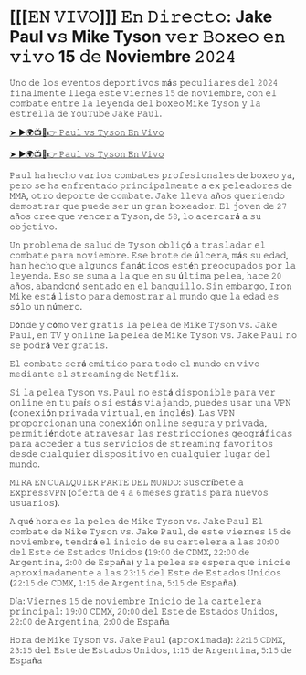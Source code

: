 <h1>[[[𝙴𝙽 𝚅𝙸𝚅𝙾]]] 𝙴𝚗 𝙳𝚒𝚛𝚎𝚌𝚝𝚘: Jake Paul v𝚜 Mike Tyson 𝚟𝚎𝚛 𝙱𝚘𝚡𝚎𝚘 𝚎𝚗 𝚟𝚒𝚟𝚘 15 𝚍𝚎 Noviembre 𝟸𝟶𝟸𝟺</h1>

𝚄𝚗𝚘 𝚍𝚎 𝚕𝚘𝚜 𝚎𝚟𝚎𝚗𝚝𝚘𝚜 𝚍𝚎𝚙𝚘𝚛𝚝𝚒𝚟𝚘𝚜 𝚖á𝚜 𝚙𝚎𝚌𝚞𝚕𝚒𝚊𝚛𝚎𝚜 𝚍𝚎𝚕 𝟸𝟶𝟸𝟺 𝚏𝚒𝚗𝚊𝚕𝚖𝚎𝚗𝚝𝚎 𝚕𝚕𝚎𝚐𝚊 𝚎𝚜𝚝𝚎 𝚟𝚒𝚎𝚛𝚗𝚎𝚜 𝟷𝟻 𝚍𝚎 𝚗𝚘𝚟𝚒𝚎𝚖𝚋𝚛𝚎, 𝚌𝚘𝚗 𝚎𝚕 𝚌𝚘𝚖𝚋𝚊𝚝𝚎 𝚎𝚗𝚝𝚛𝚎 𝚕𝚊 𝚕𝚎𝚢𝚎𝚗𝚍𝚊 𝚍𝚎𝚕 𝚋𝚘𝚡𝚎𝚘 𝙼𝚒𝚔𝚎 𝚃𝚢𝚜𝚘𝚗 𝚢 𝚕𝚊 𝚎𝚜𝚝𝚛𝚎𝚕𝚕𝚊 𝚍𝚎 𝚈𝚘𝚞𝚃𝚞𝚋𝚎 𝙹𝚊𝚔𝚎 𝙿𝚊𝚞𝚕.

[➤ ►🌍📺📱👉 𝙿𝚊𝚞𝚕 𝚟𝚜 𝚃𝚢𝚜𝚘𝚗 𝙴𝚗 𝚅𝚒𝚟𝚘](https://t.co/zvak8KifBl)

[➤ ►🌍📺📱👉 𝙿𝚊𝚞𝚕 𝚟𝚜 𝚃𝚢𝚜𝚘𝚗 𝙴𝚗 𝚅𝚒𝚟𝚘](https://t.co/zvak8KifBl)

𝙿𝚊𝚞𝚕 𝚑𝚊 𝚑𝚎𝚌𝚑𝚘 𝚟𝚊𝚛𝚒𝚘𝚜 𝚌𝚘𝚖𝚋𝚊𝚝𝚎𝚜 𝚙𝚛𝚘𝚏𝚎𝚜𝚒𝚘𝚗𝚊𝚕𝚎𝚜 𝚍𝚎 𝚋𝚘𝚡𝚎𝚘 𝚢𝚊, 𝚙𝚎𝚛𝚘 𝚜𝚎 𝚑𝚊 𝚎𝚗𝚏𝚛𝚎𝚗𝚝𝚊𝚍𝚘 𝚙𝚛𝚒𝚗𝚌𝚒𝚙𝚊𝚕𝚖𝚎𝚗𝚝𝚎 𝚊 𝚎𝚡 𝚙𝚎𝚕𝚎𝚊𝚍𝚘𝚛𝚎𝚜 𝚍𝚎 𝙼𝙼𝙰, 𝚘𝚝𝚛𝚘 𝚍𝚎𝚙𝚘𝚛𝚝𝚎 𝚍𝚎 𝚌𝚘𝚖𝚋𝚊𝚝𝚎. 𝙹𝚊𝚔𝚎 𝚕𝚕𝚎𝚟𝚊 𝚊ñ𝚘𝚜 𝚚𝚞𝚎𝚛𝚒𝚎𝚗𝚍𝚘 𝚍𝚎𝚖𝚘𝚜𝚝𝚛𝚊𝚛 𝚚𝚞𝚎 𝚙𝚞𝚎𝚍𝚎 𝚜𝚎𝚛 𝚞𝚗 𝚐𝚛𝚊𝚗 𝚋𝚘𝚡𝚎𝚊𝚍𝚘𝚛. 𝙴𝚕 𝚓𝚘𝚟𝚎𝚗 𝚍𝚎 𝟸𝟽 𝚊ñ𝚘𝚜 𝚌𝚛𝚎𝚎 𝚚𝚞𝚎 𝚟𝚎𝚗𝚌𝚎𝚛 𝚊 𝚃𝚢𝚜𝚘𝚗, 𝚍𝚎 𝟻𝟾, 𝚕𝚘 𝚊𝚌𝚎𝚛𝚌𝚊𝚛á 𝚊 𝚜𝚞 𝚘𝚋𝚓𝚎𝚝𝚒𝚟𝚘.

𝚄𝚗 𝚙𝚛𝚘𝚋𝚕𝚎𝚖𝚊 𝚍𝚎 𝚜𝚊𝚕𝚞𝚍 𝚍𝚎 𝚃𝚢𝚜𝚘𝚗 𝚘𝚋𝚕𝚒𝚐ó 𝚊 𝚝𝚛𝚊𝚜𝚕𝚊𝚍𝚊𝚛 𝚎𝚕 𝚌𝚘𝚖𝚋𝚊𝚝𝚎 𝚙𝚊𝚛𝚊 𝚗𝚘𝚟𝚒𝚎𝚖𝚋𝚛𝚎. 𝙴𝚜𝚎 𝚋𝚛𝚘𝚝𝚎 𝚍𝚎 ú𝚕𝚌𝚎𝚛𝚊, 𝚖á𝚜 𝚜𝚞 𝚎𝚍𝚊𝚍, 𝚑𝚊𝚗 𝚑𝚎𝚌𝚑𝚘 𝚚𝚞𝚎 𝚊𝚕𝚐𝚞𝚗𝚘𝚜 𝚏𝚊𝚗á𝚝𝚒𝚌𝚘𝚜 𝚎𝚜𝚝é𝚗 𝚙𝚛𝚎𝚘𝚌𝚞𝚙𝚊𝚍𝚘𝚜 𝚙𝚘𝚛 𝚕𝚊 𝚕𝚎𝚢𝚎𝚗𝚍𝚊. 𝙴𝚜𝚘 𝚜𝚎 𝚜𝚞𝚖𝚊 𝚊 𝚕𝚊 𝚚𝚞𝚎 𝚎𝚗 𝚜𝚞 ú𝚕𝚝𝚒𝚖𝚊 𝚙𝚎𝚕𝚎𝚊, 𝚑𝚊𝚌𝚎 𝟸𝟶 𝚊ñ𝚘𝚜, 𝚊𝚋𝚊𝚗𝚍𝚘𝚗ó 𝚜𝚎𝚗𝚝𝚊𝚍𝚘 𝚎𝚗 𝚎𝚕 𝚋𝚊𝚗𝚚𝚞𝚒𝚕𝚕𝚘. 𝚂𝚒𝚗 𝚎𝚖𝚋𝚊𝚛𝚐𝚘, 𝙸𝚛𝚘𝚗 𝙼𝚒𝚔𝚎 𝚎𝚜𝚝á 𝚕𝚒𝚜𝚝𝚘 𝚙𝚊𝚛𝚊 𝚍𝚎𝚖𝚘𝚜𝚝𝚛𝚊𝚛 𝚊𝚕 𝚖𝚞𝚗𝚍𝚘 𝚚𝚞𝚎 𝚕𝚊 𝚎𝚍𝚊𝚍 𝚎𝚜 𝚜ó𝚕𝚘 𝚞𝚗 𝚗ú𝚖𝚎𝚛𝚘.

𝙳ó𝚗𝚍𝚎 𝚢 𝚌ó𝚖𝚘 𝚟𝚎𝚛 𝚐𝚛𝚊𝚝𝚒𝚜 𝚕𝚊 𝚙𝚎𝚕𝚎𝚊 𝚍𝚎 𝙼𝚒𝚔𝚎 𝚃𝚢𝚜𝚘𝚗 𝚟𝚜. 𝙹𝚊𝚔𝚎 𝙿𝚊𝚞𝚕, 𝚎𝚗 𝚃𝚅 𝚢 𝚘𝚗𝚕𝚒𝚗𝚎
𝙻𝚊 𝚙𝚎𝚕𝚎𝚊 𝚍𝚎 𝙼𝚒𝚔𝚎 𝚃𝚢𝚜𝚘𝚗 𝚟𝚜. 𝙹𝚊𝚔𝚎 𝙿𝚊𝚞𝚕 𝚗𝚘 𝚜𝚎 𝚙𝚘𝚍𝚛á 𝚟𝚎𝚛 𝚐𝚛𝚊𝚝𝚒𝚜. 

𝙴𝚕 𝚌𝚘𝚖𝚋𝚊𝚝𝚎 𝚜𝚎𝚛á 𝚎𝚖𝚒𝚝𝚒𝚍𝚘 𝚙𝚊𝚛𝚊 𝚝𝚘𝚍𝚘 𝚎𝚕 𝚖𝚞𝚗𝚍𝚘 𝚎𝚗 𝚟𝚒𝚟𝚘 𝚖𝚎𝚍𝚒𝚊𝚗𝚝𝚎 𝚎𝚕 𝚜𝚝𝚛𝚎𝚊𝚖𝚒𝚗𝚐 𝚍𝚎 𝙽𝚎𝚝𝚏𝚕𝚒𝚡.

𝚂𝚒 𝚕𝚊 𝚙𝚎𝚕𝚎𝚊 𝚃𝚢𝚜𝚘𝚗 𝚟𝚜. 𝙿𝚊𝚞𝚕 𝚗𝚘 𝚎𝚜𝚝á 𝚍𝚒𝚜𝚙𝚘𝚗𝚒𝚋𝚕𝚎 𝚙𝚊𝚛𝚊 𝚟𝚎𝚛 𝚘𝚗𝚕𝚒𝚗𝚎 𝚎𝚗 𝚝𝚞 𝚙𝚊í𝚜 𝚘 𝚜𝚒 𝚎𝚜𝚝á𝚜 𝚟𝚒𝚊𝚓𝚊𝚗𝚍𝚘, 𝚙𝚞𝚎𝚍𝚎𝚜 𝚞𝚜𝚊𝚛 𝚞𝚗𝚊 𝚅𝙿𝙽 (𝚌𝚘𝚗𝚎𝚡𝚒ó𝚗 𝚙𝚛𝚒𝚟𝚊𝚍𝚊 𝚟𝚒𝚛𝚝𝚞𝚊𝚕, 𝚎𝚗 𝚒𝚗𝚐𝚕é𝚜). 𝙻𝚊𝚜 𝚅𝙿𝙽 𝚙𝚛𝚘𝚙𝚘𝚛𝚌𝚒𝚘𝚗𝚊𝚗 𝚞𝚗𝚊 𝚌𝚘𝚗𝚎𝚡𝚒ó𝚗 𝚘𝚗𝚕𝚒𝚗𝚎 𝚜𝚎𝚐𝚞𝚛𝚊 𝚢 𝚙𝚛𝚒𝚟𝚊𝚍𝚊, 𝚙𝚎𝚛𝚖𝚒𝚝𝚒é𝚗𝚍𝚘𝚝𝚎 𝚊𝚝𝚛𝚊𝚟𝚎𝚜𝚊𝚛 𝚕𝚊𝚜 𝚛𝚎𝚜𝚝𝚛𝚒𝚌𝚌𝚒𝚘𝚗𝚎𝚜 𝚐𝚎𝚘𝚐𝚛á𝚏𝚒𝚌𝚊𝚜 𝚙𝚊𝚛𝚊 𝚊𝚌𝚌𝚎𝚍𝚎𝚛 𝚊 𝚝𝚞𝚜 𝚜𝚎𝚛𝚟𝚒𝚌𝚒𝚘𝚜 𝚍𝚎 𝚜𝚝𝚛𝚎𝚊𝚖𝚒𝚗𝚐 𝚏𝚊𝚟𝚘𝚛𝚒𝚝𝚘𝚜 𝚍𝚎𝚜𝚍𝚎 𝚌𝚞𝚊𝚕𝚚𝚞𝚒𝚎𝚛 𝚍𝚒𝚜𝚙𝚘𝚜𝚒𝚝𝚒𝚟𝚘 𝚎𝚗 𝚌𝚞𝚊𝚕𝚚𝚞𝚒𝚎𝚛 𝚕𝚞𝚐𝚊𝚛 𝚍𝚎𝚕 𝚖𝚞𝚗𝚍𝚘. 

𝙼𝙸𝚁𝙰 𝙴𝙽 𝙲𝚄𝙰𝙻𝚀𝚄𝙸𝙴𝚁 𝙿𝙰𝚁𝚃𝙴 𝙳𝙴𝙻 𝙼𝚄𝙽𝙳𝙾: 𝚂𝚞𝚜𝚌𝚛í𝚋𝚎𝚝𝚎 𝚊 𝙴𝚡𝚙𝚛𝚎𝚜𝚜𝚅𝙿𝙽 (𝚘𝚏𝚎𝚛𝚝𝚊 𝚍𝚎 𝟺 𝚊 𝟼 𝚖𝚎𝚜𝚎𝚜 𝚐𝚛𝚊𝚝𝚒𝚜 𝚙𝚊𝚛𝚊 𝚗𝚞𝚎𝚟𝚘𝚜 𝚞𝚜𝚞𝚊𝚛𝚒𝚘𝚜). 

𝙰 𝚚𝚞é 𝚑𝚘𝚛𝚊 𝚎𝚜 𝚕𝚊 𝚙𝚎𝚕𝚎𝚊 𝚍𝚎 𝙼𝚒𝚔𝚎 𝚃𝚢𝚜𝚘𝚗 𝚟𝚜. 𝙹𝚊𝚔𝚎 𝙿𝚊𝚞𝚕
𝙴𝚕 𝚌𝚘𝚖𝚋𝚊𝚝𝚎 𝚍𝚎 𝙼𝚒𝚔𝚎 𝚃𝚢𝚜𝚘𝚗 𝚟𝚜. 𝙹𝚊𝚔𝚎 𝙿𝚊𝚞𝚕, 𝚍𝚎 𝚎𝚜𝚝𝚎 𝚟𝚒𝚎𝚛𝚗𝚎𝚜 𝟷𝟻 𝚍𝚎 𝚗𝚘𝚟𝚒𝚎𝚖𝚋𝚛𝚎, 𝚝𝚎𝚗𝚍𝚛á 𝚎𝚕 𝚒𝚗𝚒𝚌𝚒𝚘 𝚍𝚎 𝚜𝚞 𝚌𝚊𝚛𝚝𝚎𝚕𝚎𝚛𝚊 𝚊 𝚕𝚊𝚜 𝟸𝟶:𝟶𝟶 𝚍𝚎𝚕 𝙴𝚜𝚝𝚎 𝚍𝚎 𝙴𝚜𝚝𝚊𝚍𝚘𝚜 𝚄𝚗𝚒𝚍𝚘𝚜 (𝟷𝟿:𝟶𝟶 𝚍𝚎 𝙲𝙳𝙼𝚇, 𝟸𝟸:𝟶𝟶 𝚍𝚎 𝙰𝚛𝚐𝚎𝚗𝚝𝚒𝚗𝚊, 𝟸:𝟶𝟶 𝚍𝚎 𝙴𝚜𝚙𝚊ñ𝚊) 𝚢 𝚕𝚊 𝚙𝚎𝚕𝚎𝚊 𝚜𝚎 𝚎𝚜𝚙𝚎𝚛𝚊 𝚚𝚞𝚎 𝚒𝚗𝚒𝚌𝚒𝚎 𝚊𝚙𝚛𝚘𝚡𝚒𝚖𝚊𝚍𝚊𝚖𝚎𝚗𝚝𝚎 𝚊 𝚕𝚊𝚜 𝟸𝟹:𝟷𝟻 𝚍𝚎𝚕 𝙴𝚜𝚝𝚎 𝚍𝚎 𝙴𝚜𝚝𝚊𝚍𝚘𝚜 𝚄𝚗𝚒𝚍𝚘𝚜 (𝟸𝟸:𝟷𝟻 𝚍𝚎 𝙲𝙳𝙼𝚇, 𝟷:𝟷𝟻 𝚍𝚎 𝙰𝚛𝚐𝚎𝚗𝚝𝚒𝚗𝚊, 𝟻:𝟷𝟻 𝚍𝚎 𝙴𝚜𝚙𝚊ñ𝚊).

𝙳í𝚊: 𝚅𝚒𝚎𝚛𝚗𝚎𝚜 𝟷𝟻 𝚍𝚎 𝚗𝚘𝚟𝚒𝚎𝚖𝚋𝚛𝚎
𝙸𝚗𝚒𝚌𝚒𝚘 𝚍𝚎 𝚕𝚊 𝚌𝚊𝚛𝚝𝚎𝚕𝚎𝚛𝚊 𝚙𝚛𝚒𝚗𝚌𝚒𝚙𝚊𝚕: 𝟷𝟿:𝟶𝟶 𝙲𝙳𝙼𝚇, 𝟸𝟶:𝟶𝟶 𝚍𝚎𝚕 𝙴𝚜𝚝𝚎 𝚍𝚎 𝙴𝚜𝚝𝚊𝚍𝚘𝚜 𝚄𝚗𝚒𝚍𝚘𝚜, 𝟸𝟸:𝟶𝟶 𝚍𝚎 𝙰𝚛𝚐𝚎𝚗𝚝𝚒𝚗𝚊, 𝟸:𝟶𝟶 𝚍𝚎 𝙴𝚜𝚙𝚊ñ𝚊

𝙷𝚘𝚛𝚊 𝚍𝚎 𝙼𝚒𝚔𝚎 𝚃𝚢𝚜𝚘𝚗 𝚟𝚜. 𝙹𝚊𝚔𝚎 𝙿𝚊𝚞𝚕 (𝚊𝚙𝚛𝚘𝚡𝚒𝚖𝚊𝚍𝚊): 𝟸𝟸:𝟷𝟻 𝙲𝙳𝙼𝚇, 𝟸𝟹:𝟷𝟻 𝚍𝚎𝚕 𝙴𝚜𝚝𝚎 𝚍𝚎 𝙴𝚜𝚝𝚊𝚍𝚘𝚜 𝚄𝚗𝚒𝚍𝚘𝚜, 𝟷:𝟷𝟻 𝚍𝚎 𝙰𝚛𝚐𝚎𝚗𝚝𝚒𝚗𝚊, 𝟻:𝟷𝟻 𝚍𝚎 𝙴𝚜𝚙𝚊ñ𝚊
